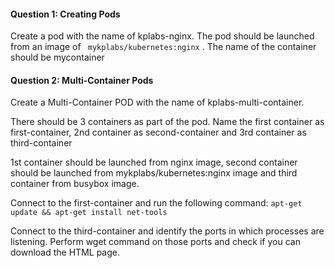 #### Question 1: Creating Pods 

Create a pod with the name of kplabs-nginx. The pod should be launched from an image of ``` mykplabs/kubernetes:nginx``` . The name of the container should be mycontainer


#### Question 2: Multi-Container Pods

Create a Multi-Container POD with the name of kplabs-multi-container. 

There should be 3 containers as part of the pod. Name the first container as first-container, 2nd container as second-container and 3rd container as third-container

1st container should be launched from nginx image, second container should be launched from mykplabs/kubernetes:nginx image and third container from busybox image.

Connect to the first-container and run the following command:  ```apt-get update && apt-get install net-tools```

Connect to the third-container and identify the ports in which processes are listening. Perform wget command on those ports and check if you can download the HTML page.
